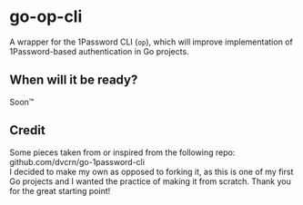 # go-op-cli
A wrapper for the 1Password CLI (`op`), which will improve implementation of 1Password-based authentication in Go projects.  

## When will it be ready?
Soon™

## Credit
Some pieces taken from or inspired from the following repo: github.com/dvcrn/go-1password-cli  
I decided to make my own as opposed to forking it, as this is one of my first Go projects and I wanted the practice of making it from scratch. Thank you for the great starting point!